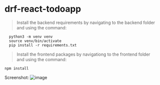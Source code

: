 # drf-react-todoapp

> Install the backend requirements by navigating to the backend folder and using the command:
```
  python3 -m venv venv
  source venv/bin/activate
  pip install -r requirements.txt
```

> Install the frontend packages by navigationg to the frontend folder and using the command:
 ```
 npm install
 ```
Screenshot:
![image](https://user-images.githubusercontent.com/51270026/224061131-4808bc34-3ff3-47a0-b2f5-3e1ce9d16776.png)
